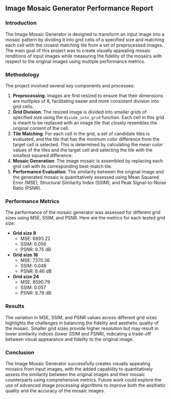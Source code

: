 ## Image Mosaic Generator Performance Report

### Introduction
The Image Mosaic Generator is designed to transform an input image into a mosaic pattern by dividing it into grid cells of a specified size and matching each cell with the closest matching tile from a set of preprocessed images. The main goal of this project was to create visually appealing mosaic renditions of input images while measuring the fidelity of the mosaics with respect to the original images using multiple performance metrics.

### Methodology
The project involved several key components and processes:

1. **Preprocessing**: Images are first resized to ensure that their dimensions are multiples of 8, facilitating easier and more consistent division into grid cells.
2. **Grid Division**: The resized image is divided into smaller grids of specified size using the `divide_into_grid` function. Each cell in this grid is meant to be replaced with an image tile that closely resembles the original content of the cell.
3. **Tile Matching**: For each cell in the grid, a set of candidate tiles is evaluated, and the tile that has the minimum color difference from the target cell is selected. This is determined by calculating the mean color values of the tiles and the target cell and selecting the tile with the smallest squared difference.
4. **Mosaic Generation**: The image mosaic is assembled by replacing each grid cell with its corresponding best-match tile.
5. **Performance Evaluation**: The similarity between the original image and the generated mosaic is quantitatively assessed using Mean Squared Error (MSE), Structural Similarity Index (SSIM), and Peak Signal-to-Noise Ratio (PSNR).

### Performance Metrics
The performance of the mosaic generator was assessed for different grid sizes using MSE, SSIM, and PSNR. Here are the metrics for each tested grid size:

- **Grid size 8**
  - MSE: 6893.22
  - SSIM: 0.056
  - PSNR: 9.75 dB
- **Grid size 16**
  - MSE: 7370.36
  - SSIM: 0.048
  - PSNR: 9.46 dB
- **Grid size 24**
  - MSE: 8590.79
  - SSIM: 0.057
  - PSNR: 8.79 dB

### Results
The variation in MSE, SSIM, and PSNR values across different grid sizes highlights the challenges in balancing the fidelity and aesthetic quality of the mosaic. Smaller grid sizes provide higher resolution but may result in lower similarity indices (lower SSIM and PSNR), indicating a trade-off between visual appearance and fidelity to the original image.

### Conclusion
The Image Mosaic Generator successfully creates visually appealing mosaics from input images, with the added capability to quantitatively assess the similarity between the original images and their mosaic counterparts using comprehensive metrics. Future work could explore the use of advanced image processing algorithms to improve both the aesthetic quality and the accuracy of the mosaic images.
